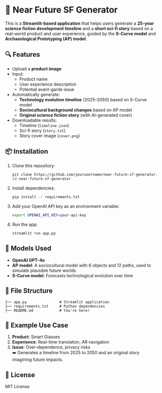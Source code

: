# 🚀 Near Future SF Generator

This is a **Streamlit-based application** that helps users generate a **25-year science fiction development timeline** and a **short sci-fi story** based on a real-world product and user experience, guided by the **S-Curve model** and **Archaeological Prototyping (AP) model**.

## 🔍 Features

- Upload a **product image**
- Input:
  - Product name
  - User experience description
  - Potential avant-garde issue
- Automatically generate:
  - **Technology evolution timeline** (2025–2050) based on S-Curve model
  - **Sociocultural background changes** based on AP model
  - **Original science fiction story** (with AI-generated cover)
- Downloadable results:
  - Timeline (`timeline.json`)
  - Sci-fi story (`story.txt`)
  - Story cover image (`cover.png`)


## 📦 Installation

1. Clone this repository:
   ```bash
   git clone https://github.com/yourusername/near-future-sf-generator.git
   cd near-future-sf-generator
   ```

2. Install dependencies:
   ```bash
   pip install -r requirements.txt
   ```

3. Add your OpenAI API key as an environment variable:
   ```bash
   export OPENAI_API_KEY=your-api-key
   ```

4. Run the app:
   ```bash
   streamlit run app.py
   ```

## 🧠 Models Used

- **OpenAI GPT-4o**
- **AP model**: A sociocultural model with 6 objects and 12 paths, used to simulate plausible future worlds
- **S-Curve model**: Forecasts technological evolution over time

## 📁 File Structure

```
├── app.py               # Streamlit application
├── requirements.txt     # Python dependencies
├── README.md            # You're here!
```

## 🧪 Example Use Case

1. **Product**: Smart Glasses  
2. **Experience**: Real-time translation, AR navigation  
3. **Issue**: Over-dependence, privacy risks  
➡️ Generates a timeline from 2025 to 2050 and an original story imagining future impacts.

## 📜 License

MIT License
